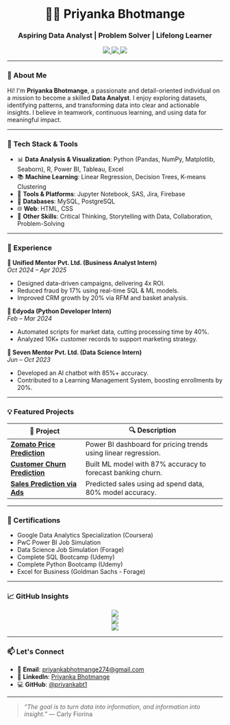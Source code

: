 <h1 align="center">👩‍💻 Priyanka Bhotmange</h1>
<h3 align="center">Aspiring Data Analyst | Problem Solver | Lifelong Learner</h3>

<p align="center">
  <a href="mailto:priyankabhotmange274@gmail.com">
    <img src="https://img.shields.io/badge/Email-Say%20Hello-D14836?style=for-the-badge&logo=gmail&logoColor=white" />
  </a>
  <a href="https://www.linkedin.com/in/priyankabt1">
    <img src="https://img.shields.io/badge/LinkedIn-Connect-blue?style=for-the-badge&logo=linkedin" />
  </a>
  <a href="https://github.com/priyankabt1">
    <img src="https://img.shields.io/badge/GitHub-Visit%20Profile-181717?style=for-the-badge&logo=github" />
  </a>
</p>

---

### 👋 About Me

Hi! I'm **Priyanka Bhotmange**, a passionate and detail-oriented individual on a mission to become a skilled **Data Analyst**. I enjoy exploring datasets, identifying patterns, and transforming data into clear and actionable insights. I believe in teamwork, continuous learning, and using data for meaningful impact.

---

### 🔧 Tech Stack & Tools

- 📊 **Data Analysis & Visualization**: Python (Pandas, NumPy, Matplotlib, Seaborn), R, Power BI, Tableau, Excel  
- 📚 **Machine Learning**: Linear Regression, Decision Trees, K-means Clustering  
- 🧠 **Tools & Platforms**: Jupyter Notebook, SAS, Jira, Firebase  
- 💾 **Databases**: MySQL, PostgreSQL  
- 🌐 **Web**: HTML, CSS  
- 🔧 **Other Skills**: Critical Thinking, Storytelling with Data, Collaboration, Problem-Solving  

---

### 💼 Experience

**🔹 Unified Mentor Pvt. Ltd. (Business Analyst Intern)**  
*Oct 2024 – Apr 2025*  
- Designed data-driven campaigns, delivering 4x ROI.  
- Reduced fraud by 17% using real-time SQL & ML models.  
- Improved CRM growth by 20% via RFM and basket analysis.  

**🔹 Edyoda (Python Developer Intern)**  
*Feb – Mar 2024*  
- Automated scripts for market data, cutting processing time by 40%.  
- Analyzed 10K+ customer records to support marketing strategy.  

**🔹 Seven Mentor Pvt. Ltd. (Data Science Intern)**  
*Jun – Oct 2023*  
- Developed an AI chatbot with 85%+ accuracy.  
- Contributed to a Learning Management System, boosting enrollments by 20%.  

---

### 💡 Featured Projects

| 🌟 Project | 🔍 Description |
|-----------|----------------|
| [**Zomato Price Prediction**](#) | Power BI dashboard for pricing trends using linear regression. |
| [**Customer Churn Prediction**](#) | Built ML model with 87% accuracy to forecast banking churn. |
| [**Sales Prediction via Ads**](#) | Predicted sales using ad spend data, 80% model accuracy. |

---

### 📜 Certifications

- Google Data Analytics Specialization (Coursera)  
- PwC Power BI Job Simulation  
- Data Science Job Simulation (Forage)  
- Complete SQL Bootcamp (Udemy)  
- Complete Python Bootcamp (Udemy)  
- Excel for Business (Goldman Sachs - Forage)  

---

### 📈 GitHub Insights

<p align="center">
  <img src="https://github-readme-stats.vercel.app/api?username=priyankabt1&show_icons=true&theme=radical&hide_border=true" />
  <br/>
  <img src="https://github-readme-streak-stats.herokuapp.com/?user=priyankabt1&theme=radical&hide_border=true" />
  <br/>
  <img src="https://github-readme-stats.vercel.app/api/top-langs/?username=priyankabt1&layout=compact&theme=radical&hide_border=true" />
</p>

---

### 📫 Let's Connect

- 💌 **Email**: [priyankabhotmange274@gmail.com](mailto:priyankabhotmange274@gmail.com)  
- 💼 **LinkedIn**: [Priyanka Bhotmange](https://www.linkedin.com/in/priyankabt1)  
- 💻 **GitHub**: [@priyankabt1](https://github.com/priyankabt1)  

---

> _“The goal is to turn data into information, and information into insight.”_ — Carly Fiorina
